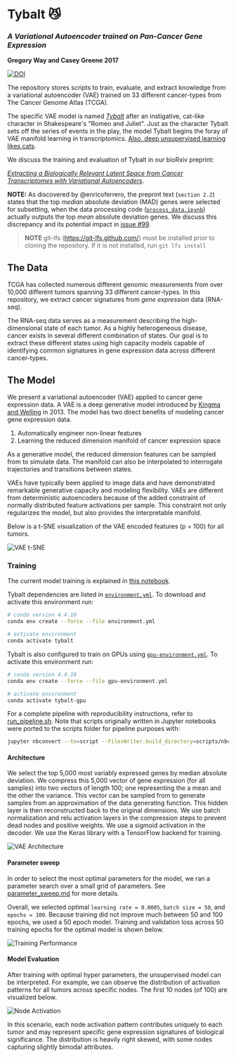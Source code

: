 # Tybalt :smirk_cat:

### *A Variational Autoencoder trained on Pan-Cancer Gene Expression*

**Gregory Way and Casey Greene 2017**

[![DOI](https://zenodo.org/badge/97131241.svg)](https://zenodo.org/badge/latestdoi/97131241)

The repository stores scripts to train, evaluate, and extract knowledge from
a variational autoencoder (VAE) trained on 33 different cancer-types from The
Cancer Genome Atlas (TCGA).

The specific VAE model is named [*Tybalt*](https://en.wikipedia.org/wiki/Tybalt)
after an instigative, cat-like character in Shakespeare's "Romeo and Juliet".
Just as the character Tybalt sets off the series of events in the play, the
model Tybalt begins the foray of VAE manifold learning in transcriptomics.
[Also, deep unsupervised learning likes cats](https://arxiv.org/abs/1112.6209).

We discuss the training and evaluation of Tybalt in our bioRxiv preprint:

[_Extracting a Biologically Relevant Latent Space from Cancer Transcriptomes with Variational Autoencoders_](http://www.biorxiv.org/content/early/2017/08/11/174474).

**NOTE:** As discovered by @enricoferrero, the preprint text (`section 2.2`) states
that the top _median_ absolute deviation (MAD) genes were selected for subsetting,
when the data processing code
([`process_data.ipynb`](https://github.com/greenelab/tybalt/blob/master/process_data.ipynb))
actually outputs the top _mean_ absolute deviation genes. We discuss this discrepancy
and its potential impact in [issue #99](https://github.com/greenelab/tybalt/issues/99).

> **NOTE** git-lfs (https://git-lfs.github.com/) must be installed prior to cloning the repository.
If it is not installed, run `git lfs install`

## The Data

TCGA has collected numerous different genomic measurements from over 10,000
different tumors spanning 33 different cancer-types. In this repository, we
extract cancer signatures from *gene expression* data (RNA-seq). 

The RNA-seq data serves as a measurement describing the high-dimensional state
of each tumor. As a highly heterogeneous disease, cancer exists in several
different combination of states. Our goal is to extract these different states
using high capacity models capable of identifying common signatures in gene
expression data across different cancer-types.

## The Model

We present a variational autoencoder (VAE) applied to cancer gene expression
data. A VAE is a deep generative model introduced by
[Kingma and Welling](https://arxiv.org/abs/1312.6114) in 2013. The model has
two direct benefits of modeling cancer gene expression data. 

1. Automatically engineer non-linear features
2. Learning the reduced dimension manifold of cancer expression space

As a generative model, the reduced dimension features can be sampled from to
simulate data. The manifold can also be interpolated to interrogate trajectories
and transitions between states.

VAEs have typically been applied to image data and have demonstrated remarkable
generative capacity and modeling flexibility. VAEs are different from
deterministic autoencoders because of the added constraint of normally
distributed feature activations per sample. This constraint not only
regularizes the model, but also provides the interpretable manifold.

Below is a t-SNE visualization of the VAE encoded features (p = 100) for all
tumors.

![VAE t-SNE](figures/tsne_vae.png?raw=true)

### Training

The current model training is explained in [this notebook](tybalt_vae.ipynb).

Tybalt dependencies are listed in [`environment.yml`](environment.yml). To download
and activate this environment run:

```sh
# conda version 4.4.10
conda env create --force --file environment.yml

# activate environment
conda activate tybalt
```

Tybalt is also configured to train on GPUs using
[`gpu-environment.yml`](gpu-environment.yml). To activate this environment run:

```sh
# conda version 4.4.10
conda env create --force --file gpu-environment.yml

# activate environment
conda activate tybalt-gpu
```

For a complete pipeline with reproducibility instructions, refer to
[run_pipeline.sh](run_pipeline.sh). Note that scripts originally written in
Jupyter notebooks were ported to the scripts folder for pipeline purposes with:

```sh
jupyter nbconvert --to=script --FilesWriter.build_directory=scripts/nbconverted *.ipynb
```

#### Architecture

We select the top 5,000 most variably expressed genes by median absolute
deviation. We compress this 5,000 vector of gene expression (for all samples)
into two vectors of length 100; one representing the a mean and the other the
variance. This vector can be sampled from to generate samples from an
approximation of the data generating function. This hidden layer is then
reconstructed back to the original dimensions. We use batch normalization
and relu activation layers in the compression steps to prevent dead nodes and
positive weights. We use a sigmoid activation in the decoder. We use the Keras
library with a TensorFlow backend for training.

![VAE Architecture](figures/onehidden_vae_architecture.png?raw=true)

#### Parameter sweep

In order to select the most optimal parameters for the model, we ran a
parameter search over a small grid of parameters. See
[parameter_sweep.md](parameter_sweep.md) for more details.

Overall, we selected optimal `learning rate = 0.0005`, `batch size = 50`, and
`epochs = 100`. Because training did not improve much between 50 and 100 epochs,
we used a 50 epoch model. Training and validation loss across 50 training epochs
for the optimal model is shown below.

![Training Performance](figures/onehidden_vae_training.png?raw=true)

#### Model Evaluation

After training with optimal hyper parameters, the unsupervised model can be
interpreted. For example, we can observe the distribution of activation
patterns for all tumors across specific nodes. The first 10 nodes (of 100) are
visualized below.

![Node Activation](figures/node_activation_distribution.png?raw=true)

In this scenario, each node activation pattern contributes uniquely to each
tumor and may represent specific gene expression signatures of biological
significance. The distribution is heavily right skewed, with some nodes
capturing slightly bimodal attributes.

